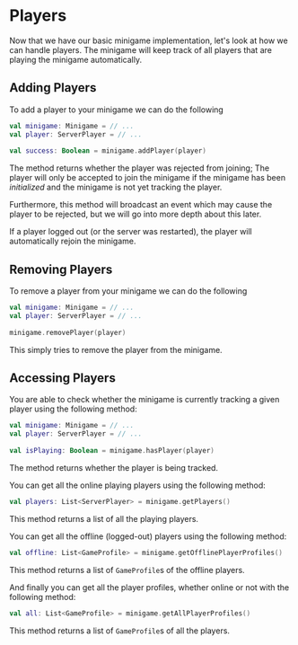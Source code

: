 # Players




Now that we have our basic minigame implementation, let's look at how we
can handle players. The minigame will keep track of all players that are
playing the minigame automatically.

## Adding Players

To add a player to your minigame we can do the following
```kotlin
val minigame: Minigame = // ...
val player: ServerPlayer = // ...
    
val success: Boolean = minigame.addPlayer(player)
```

The method returns whether the player was rejected from joining; The player
will only be accepted to join the minigame if the minigame has been *initialized*
and the minigame is not yet tracking the player.

Furthermore, this method will broadcast an event which may cause the player
to be rejected, but we will go into more depth about this later.

If a player logged out (or the server was restarted), the player will
automatically rejoin the minigame.

## Removing Players

To remove a player from your minigame we can do the following
```kotlin
val minigame: Minigame = // ...
val player: ServerPlayer = // ...
    
minigame.removePlayer(player)
```

This simply tries to remove the player from the minigame.

## Accessing Players

You are able to check whether the minigame is currently tracking a given
player using the following method:
```kotlin
val minigame: Minigame = // ...
val player: ServerPlayer = // ...
    
val isPlaying: Boolean = minigame.hasPlayer(player)
```

The method returns whether the player is being tracked.

You can get all the online playing players using the following method:
```kotlin
val players: List<ServerPlayer> = minigame.getPlayers()
```

This method returns a list of all the playing players.

You can get all the offline (logged-out) players using the following method:
```kotlin
val offline: List<GameProfile> = minigame.getOfflinePlayerProfiles()
```

This method returns a list of `GameProfile`s of the offline players.

And finally you can get all the player profiles, whether online or not with
the following method:
```kotlin
val all: List<GameProfile> = minigame.getAllPlayerProfiles()
```

This method returns a list of `GameProfile`s of all the players.